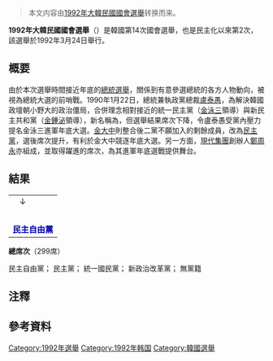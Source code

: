 > 本文内容由[1992年大韓民國國會選舉](https://zh.wikipedia.org/wiki/1992年大韓民國國會選舉)转换而来。


**1992年大韓民國國會選舉**（）是韓國第14次國會選舉，也是民主化以來第2次，該選舉於1992年3月24日舉行。

## 概要

由於本次選舉時間接近年底的[總統選舉](../Page/1992年大韓民國總統選舉.md "wikilink")，關係到有意參選總統的各方人物動向，被視為總統大選的前哨戰。1990年1月22日，總統兼執政黨總裁[盧泰愚](../Page/盧泰愚.md "wikilink")，為解決韓國政壇朝小野大的政治僵局，合併理念相對接近的統一民主黨（[金泳三](../Page/金泳三.md "wikilink")領導）與新民主共和黨（[金鍾泌](../Page/金鍾泌.md "wikilink")領導），新名稱為，但選舉結果席次下降，令盧泰愚受黨內壓力提名金泳三進軍年底大選。[金大中](../Page/金大中.md "wikilink")則整合後二黨不願加入的剩餘成員，改為[民主黨](../Page/民主黨_\(大韓民國1991年\).md "wikilink")，選後席次提升，有利於金大中競逐年底大選。另一方面，[現代集團](../Page/現代集團.md "wikilink")創辦人[鄭周永](../Page/鄭周永.md "wikilink")亦組成，並取得躍進的席次，為其進軍年底選戰提供舞台。

## 結果

|                                               |
| --------------------------------------------- |
| <span style="color:white;">↓</span>↓          |
| <span style="color:white;">**149**</span>     |
| <span style="color:#0000AA;">**民主自由黨**</span> |

**總席次**（299席）

民主自由黨； 民主黨； 統一國民黨； 新政治改革黨； 無黨籍

## 注釋

<div class="references-small">

</div>

## 參考資料

<references />

[Category:1992年選舉](https://zh.wikipedia.org/wiki/Category:1992年選舉 "wikilink") [Category:1992年韩国](https://zh.wikipedia.org/wiki/Category:1992年韩国 "wikilink") [Category:韓國選舉](https://zh.wikipedia.org/wiki/Category:韓國選舉 "wikilink")